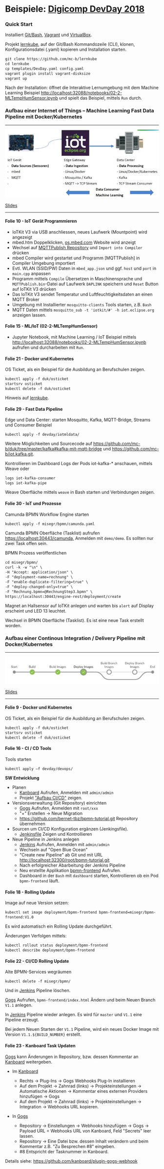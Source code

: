 Beispiele: [Digicomp DevDay 2018](https://www.digicomp.ch/events/development-events/devday-2018)
=============================================================================================

### Quick Start

Installiert [Git/Bash](https://git-scm.com/downloads), [Vagrant](https://www.vagrantup.com/) und [VirtualBox](https://www.virtualbox.org/).

Projekt [lernkube](https://github.com/mc-b/lernkube), auf der Git/Bash Kommandozeile (CLI), klonen, Konfigurationsdatei (.yaml) kopieren und Installation starten. 

	git clone https://github.com/mc-b/lernkube
	cd lernkube
	cp templates/DevDay.yaml config.yaml
	vagrant plugin install vagrant-disksize
	vagrant up


Nach der Installation: öffnet die Interaktive Lernumgebung mit dem Machine Learning Beispiel [http://localhost:32088/notebooks/02-2-MLTempHumSensor.ipynb](http://localhost:32088/notebooks/02-2-MLTempHumSensor.ipynb) und spielt das Beispiel, mittels `Run` durch.

### Aufbau einer Internet of Things – Machine Learning Fast Data Pipeline mit Docker/Kubernetes
***

![](slides/IoT-ML-MS.jpg)

[Slides](slides/IoT-ML-MS.pdf)

- - - 

#### Folie 10 - IoT Gerät Programmieren

* IoTKit V3 via USB anschliessen, neues Laufwerk (Mountpoint) wird angezeigt
* mbed.htm Doppelklicken, [os.mbed.com](http://os.mbed.com) Website wird anzeigt
* Wechsel auf [MQTTPublish Repository](https://os.mbed.com/teams/IoTKitV3/code/MQTTPublish/) und `Import into Compiler` drücken
* mbed Compiler wird gestartet und Programm [MQTTPublish] in Compiler Umgebung importiert
* Evtl. WLAN (SSID/PW) Daten in `mbed_app.json` und ggf. `host` und `port` in `main.cpp` anpassen
* Programm mittels `Compile` Übersetzen in Maschinensprache und `MQTTPublish.bin`-Datei auf Laufwerk `DAPLINK` speichern und `Reset` Button auf IoTKit V3 drücken
* Das IoTKit V3 sendet Temperatur und Luftfeuchtigkeitsdaten an einen MQTT Broker
* Umgebung mit Installierter `mosquitto-clients` Tools starten, z.B. `Bash`
* MQTT Daten mittels `mosquitto_sub -t 'iotkit/#' -h iot.eclipse.org` anzeigen lassen.

#### Folie 15 - ML/IoT (02-2-MLTempHumSensor)

* Jupyter Notebook, mit Machine Learning / IoT Beispiel mittels [http://localhost:32088/notebooks/02-2-MLTempHumSensor.ipynb](http://localhost:32088/notebooks/02-2-MLTempHumSensor.ipynb) aufrufen und durcharbeiten mit `Run`.

#### Folie 21 - Docker und Kubernetes

OS Ticket, als ein Beispiel für die Ausbildung an Berufschulen zeigen.

	kubectl apply -f duk/osticket
	startsrv osticket
	kubectl delete -f duk/osticket

Hinweis auf [lernkube](https://github.com/mc-b/lernkube).

#### Folie 29 - Fast Data Pipeline

Edge und Data Center: starten Mosquitto, Kafka, MQTT-Bridge, Streams und Consumer Beispiel

	kubectl apply -f devday/iotmldata/
	
Weitere Möglichkeiten und Sourcecode auf https://github.com/mc-b/duk/tree/master/kafka#kafka-mit-mqtt-bridge und https://github.com/mc-b/iot.kafka.git.

Kontrollieren im Dashboard Logs der Pods iot-kafka-* anschauen, mittels Weave oder 

	logs iot-kafka-consumer
	logs iot-kafka-pipe
	
Weave Oberfläche mittels `weave` in Bash starten und Verbindungen zeigen.

#### Folie 30 - IoT und Prozesse

Camunda BPMN Workflow Engine starten

	kubectl apply -f misegr/bpmn/camunda.yaml
	
Camunda BPMN Oberfläche (Tasklist) aufrufen [https://localhost:30443/camunda](https://localhost:30443/camunda), Anmelden mit `demo/demo`. Es sollten nur zwei Task offen sein.

BPMN Prozess veröffentlichen 	

	cd misegr/bpmn/
	curl -k -w "\n" \
	-H "Accept: application/json" \
	-F "deployment-name=rechnung" \
	-F "enable-duplicate-filtering=true" \
	-F "deploy-changed-only=true" \
	-F "Rechnung.bpmn=@RechnungStep3.bpmn" \
	https://localhost:30443/engine-rest/deployment/create

Magnet an Hallsensor auf IoTKit anlegen und warten bis `alert` auf Display erscheint und LED 13 leuchtet.

Wechsel in BPMN Oberfläche (Tasklist). Es ist eine neue Task erstellt worden.

### Aufbau einer Continous Integration / Delivery Pipeline mit Docker/Kubernetes
***

![](slides/CI_CD_DUK.jpg)

[Slides](slides/CI_CD_DUK.pdf)

- - - 

#### Folie 9 - Docker und Kubernetes

OS Ticket, als ein Beispiel für die Ausbildung an Berufschulen zeigen.

	kubectl apply -f duk/osticket
	startsrv osticket
	kubectl delete -f duk/osticket
	
#### Folie 16 - CI / CD Tools

Tools starten

	kubectl apply –f devday/devops/
	
**SW Entwicklung**

* Planen
    * [Kanboard](http://localhost:32200) Aufrufen, Anmelden mit `admin/admin`
    * Projekt ["Aufbau CI/CD"](http://localhost:32200/?controller=BoardViewController&action=show&project_id=1&search=status%3Aopen) zeigen.
* Versionsverwaltung (Git Repository) einrichten
    * [Gogs](http://localhost:32300) Aufrufen, Anmelden mit `root/xxx`
    * "+" Erstellen -> Neue Migration
	* https://github.com/bernet-tbz/bpmn-tutorial.git Repository übernehmen
* Sourcen um CI/CD Konfiguration ergänzen (Jenkingsfile).
	* [Jenkinsfile]() Zeigen und Kontrollieren
* Neue Pipeline in Jenkins  anlegen
	* [Jenkins](http://localhost:32100) Aufrufen, Anmelden mit `admin/admin`
	* Wechseln auf "Open Blue Ocean" 
	* "Create new Pipeline" ab Git und mit URL [http://localhost:32300/root/bpmn-tutorial.git](http://localhost:32300/root/bpmn-tutorial.git)
	* Nach erfolgreicher Abarbeitung der Jenkins Pipeline
	* Neu erstellte Applikation [bpmn-frontend](https://localhost:30443/frontend/index.html) Aufrufen.	
	* Dashboard in der `Bash` mit `dashboard` starten, Kontrollieren ob ein Pod `bpmn-frontend` läuft.	
	
#### Folie 18 - Rolling Update

Image auf neue Version setzen:

	kubectl set image deployment/bpmn-frontend bpmn-frontend=misegr/bpmn-frontend:V1.0
		
Es wird automatisch ein Rolling Update durchgeführt.

Änderungen Verfolgen mittels:

	kubectl rollout status deployment/bpmn-frontend
	kubectl describe deployment/bpmn-frontend

#### Folie 22 - CI/CD Rolling Update

Alte BPMN-Services wegräumen

	kubectl delete -f misegr/bpmn/
	
Und in [Jenkins](http://localhost:32100) Pipeline löschen.

[Gogs](http://localhost:32300) Aufrufen, `bpmn-frontend/index.html` Ändern und beim Neuen Branch `V1.1` anlegen.

In [Jenkins](http://localhost:32100) Pipeline wieder anlegen. Es wird für `master` und `V1.1` eine Pipeline erzeugt.

Bei jedem Neuen Starten der `V1.1` Pipeline, wird ein neues Docker Image mit Version `V1.1.${BUILD_NUMBER}` erstellt.

#### Folie 23 - Kanboard Task Updaten

[Gogs](http://localhost:32300) kann Änderungen in Repository, bzw. dessen Kommentar an [Kanboard](http://localhost:32200) weitergeben.

* Im [Kanboard](http://localhost:32200)
	* Rechts -> Plug-Ins -> Gogs Webhooks Plug-In installieren
	* Auf dem Projekt -> Zahnrad (links) -> Projekteinstellungen -> Automatische Aktionen -> Kommentar eines externen Providers hinzufügen -> Gogs
	* Auf dem Projekt -> Zahnrad (links) -> Projekteinstellungen -> Integration -> Webhooks URL kopieren.

* In [Gogs](http://localhost:32300)
	* Repository -> Einstellungen -> Webhooks hinzufügen -> Gogs -> Payload URL = Webhooks URL von Kanboard, Feld "Secrets" leer lassen.
	* Repository -> Eine Datei bzw. dessen Inhalt verändern und beim Kommentar z.B. "Zu Besprechen #8" eingeben. 
	* #8 Entspricht der Tasknummer in Kanboard. 	

Details siehe: https://github.com/kanboard/plugin-gogs-webhook 



